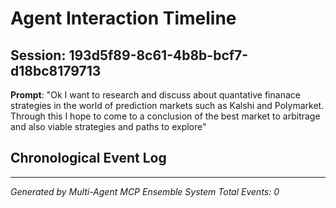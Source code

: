# Agent Interaction Timeline

## Session: 193d5f89-8c61-4b8b-bcf7-d18bc8179713
**Prompt**: "Ok I want to research and discuss about quantative finanace strategies in the world of prediction markets such as Kalshi and Polymarket. Through this I hope to come to a conclusion of the best market to arbitrage and also viable strategies and paths to explore"

## Chronological Event Log



---
*Generated by Multi-Agent MCP Ensemble System*
*Total Events: 0*
